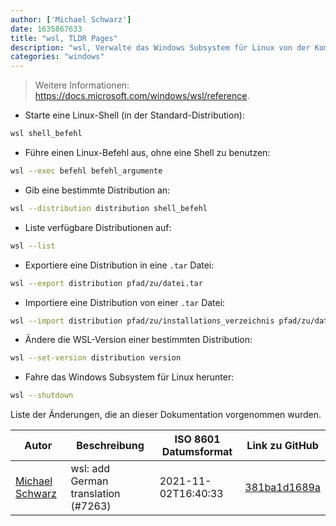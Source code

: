 ```yaml
---
author: ['Michael Schwarz']
date: 1635867633
title: "wsl, TLDR Pages"
description: "wsl, Verwalte das Windows Subsystem für Linux von der Kommandozeile."
categories: "windows"
---
```

> Weitere Informationen: <https://docs.microsoft.com/windows/wsl/reference>.

- Starte eine Linux-Shell (in der Standard-Distribution):

```bash
wsl shell_befehl
```

- Führe einen Linux-Befehl aus, ohne eine Shell zu benutzen:

```bash
wsl --exec befehl befehl_argumente
```

- Gib eine bestimmte Distribution an:

```bash
wsl --distribution distribution shell_befehl
```

- Liste verfügbare Distributionen auf:

```bash
wsl --list
```

- Exportiere eine Distribution in eine `.tar` Datei:

```bash
wsl --export distribution pfad/zu/datei.tar
```

- Importiere eine Distribution von einer `.tar` Datei:

```bash
wsl --import distribution pfad/zu/installations_verzeichnis pfad/zu/datei.tar
```

- Ändere die WSL-Version einer bestimmten Distribution:

```bash
wsl --set-version distribution version
```

- Fahre das Windows Subsystem für Linux herunter:

```bash
wsl --shutdown
```
Liste der Änderungen, die an dieser Dokumentation vorgenommen wurden.


Autor | Beschreibung | ISO 8601 Datumsformat | Link zu GitHub
------|-----|-----|-----
[Michael Schwarz](mailto:contact@micschwarz.dev) | wsl: add German translation (#7263) | 2021-11-02T16:40:33 | [381ba1d1689a](https://github.com/tldr-pages/tldr/commit/381ba1d1689af43dc3f22f916a369ff7aa078ba5)

